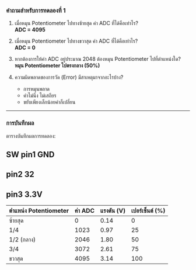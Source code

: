 ### คำถามสำหรับการทดลองที่ 1

1. เมื่อหมุน Potentiometer ไปทางซ้ายสุด ค่า ADC ที่ได้คือเท่าไร?  
   **ADC = 4095**

2. เมื่อหมุน Potentiometer ไปทางขวาสุด ค่า ADC ที่ได้คือเท่าไร?  
   **ADC = 0**

3. หากต้องการให้ค่า ADC อยู่ประมาณ 2048 ต้องหมุน Potentiometer ไปที่ตำแหน่งใด?  
   **หมุน Potentiometer ไปตรงกลาง (50%)**

4. ความผิดพลาดของการวัด (Error) มีสาเหตุมาจากอะไรบ้าง?  
   - การหมุนพลาด  
   - ค่าไม่นิ่ง ไม่เสถียร  
   - ขยับเพียงเล็กน้อยค่าก็เปลี่ยน  

---

### การบันทึกผล

ตารางบันทึกผลการทดลอง:

## SW pin1 GND 
## pin2 32 
## pin3 3.3V

| ตำแหน่ง Potentiometer | ค่า ADC | แรงดัน (V) | เปอร์เซ็นต์ (%) |
|------------------------|---------|-------------|------------------|
| ซ้ายสุด               |     0   |     0.14    |        0         |
| 1/4                   |  1023   |     0.97    |       25         |
| 1/2 (กลาง)            |  2046   |     1.80    |       50         |
| 3/4                   |  3072   |     2.61    |       75         |
| ขวาสุด                |  4095   |     3.14    |      100         |

